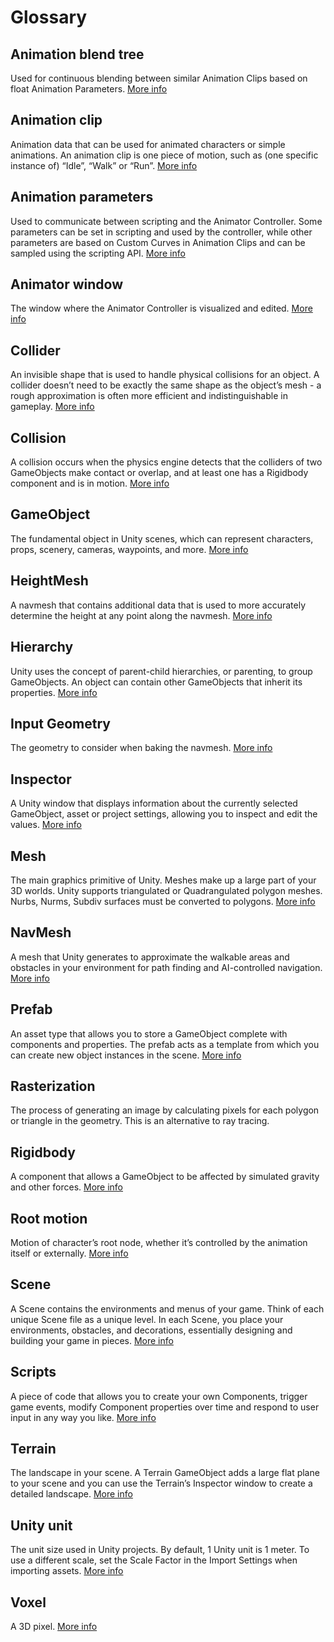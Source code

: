 # Glossary

## Animation blend tree
Used for continuous blending between similar Animation Clips based on float Animation Parameters. [More info](https://docs.unity3d.com/6000.0/Documentation/Manual/class-BlendTree.html)

## Animation clip
Animation data that can be used for animated characters or simple animations. An animation clip is one piece of motion, such as (one specific instance of) “Idle”, “Walk” or “Run”. [More info](https://docs.unity3d.com/6000.0/Documentation/Manual/class-AnimationClip.html)

## Animation parameters
Used to communicate between scripting and the Animator Controller. Some parameters can be set in scripting and used by the controller, while other parameters are based on Custom Curves in Animation Clips and can be sampled using the scripting API. [More info](https://docs.unity3d.com/6000.0/Documentation/Manual/AnimationParameters.html)

## Animator window
The window where the Animator Controller is visualized and edited. [More info](https://docs.unity3d.com/6000.0/Documentation/Manual/AnimatorWindow.html)

## Collider
An invisible shape that is used to handle physical collisions for an object. A collider doesn’t need to be exactly the same shape as the object’s mesh - a rough approximation is often more efficient and indistinguishable in gameplay. [More info](https://docs.unity3d.com/6000.0/Documentation/Manual/CollidersOverview.html)

## Collision
A collision occurs when the physics engine detects that the colliders of two GameObjects make contact or overlap, and at least one has a Rigidbody component and is in motion. [More info](https://docs.unity3d.com/6000.0/Documentation/Manual/CollidersOverview.html)

## GameObject
The fundamental object in Unity scenes, which can represent characters, props, scenery, cameras, waypoints, and more. [More info](https://docs.unity3d.com/6000.0/Documentation/Manual/class-GameObject.html)

## HeightMesh
A navmesh that contains additional data that is used to more accurately determine the height at any point along the navmesh. [More info](./HeightMesh.md)

## Hierarchy
Unity uses the concept of parent-child hierarchies, or parenting, to group GameObjects. An object can contain other GameObjects that inherit its properties. [More info](https://docs.unity3d.com/6000.0/Documentation/Manual/Hierarchy.html)

## Input Geometry
The geometry to consider when baking the navmesh. [More info](./NavMeshSurface.md#object-collection)

## Inspector
A Unity window that displays information about the currently selected GameObject, asset or project settings, allowing you to inspect and edit the values. [More info](https://docs.unity3d.com/6000.0/Documentation/Manual/UsingTheInspector.html)

## Mesh
The main graphics primitive of Unity. Meshes make up a large part of your 3D worlds. Unity supports triangulated or Quadrangulated polygon meshes. Nurbs, Nurms, Subdiv surfaces must be converted to polygons. [More info](https://docs.unity3d.com/6000.0/Documentation/Manual/mesh-introduction.html)

## NavMesh
A mesh that Unity generates to approximate the walkable areas and obstacles in your environment for path finding and AI-controlled navigation. [More info](./CreateNavMesh.md)

## Prefab
An asset type that allows you to store a GameObject complete with components and properties. The prefab acts as a template from which you can create new object instances in the scene. [More info](https://docs.unity3d.com/6000.0/Documentation/Manual/Prefabs.html)

## Rasterization
The process of generating an image by calculating pixels for each polygon or triangle in the geometry. This is an alternative to ray tracing.

## Rigidbody
A component that allows a GameObject to be affected by simulated gravity and other forces. [More info](https://docs.unity3d.com/6000.0/Documentation/Manual/class-Rigidbody.html)

## Root motion
Motion of character’s root node, whether it’s controlled by the animation itself or externally. [More info](https://docs.unity3d.com/6000.0/Documentation/Manual/RootMotion.html)

## Scene
 A Scene contains the environments and menus of your game. Think of each unique Scene file as a unique level. In each Scene, you place your environments, obstacles, and decorations, essentially designing and building your game in pieces. [More info](https://docs.unity3d.com/6000.0/Documentation/Manual/CreatingScenes.html)

## Scripts
A piece of code that allows you to create your own Components, trigger game events, modify Component properties over time and respond to user input in any way you like. [More info](https://docs.unity3d.com/6000.0/Documentation/Manual/CreatingAndUsingScripts.html)

## Terrain
The landscape in your scene. A Terrain GameObject adds a large flat plane to your scene and you can use the Terrain’s Inspector window to create a detailed landscape. [More info](https://docs.unity3d.com/6000.0/Documentation/Manual/terrain-UsingTerrains.html)

## Unity unit
The unit size used in Unity projects. By default, 1 Unity unit is 1 meter. To use a different scale, set the Scale Factor in the Import Settings when importing assets. [More info](https://docs.unity3d.com/6000.0/Documentation/Manual/ImportingModelFiles.html#model)

## Voxel
A 3D pixel. [More info](./NavInnerWorkings.md#about-voxels)
